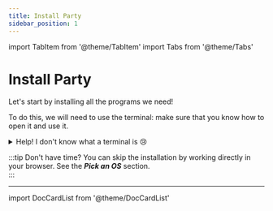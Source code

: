```yaml
---
title: Install Party
sidebar_position: 1
---
```


import TabItem from '@theme/TabItem'
import Tabs from '@theme/Tabs'

# Install Party

Let's start by installing all the programs we need!

To do this, we will need to use the terminal: make sure that you know how to open it and use it.

<details>
<summary>Help! I don't know what a terminal is 😢</summary>

Don't worry, we will explain you the basics 😉
<Tabs groupId="os">
<TabItem value="win" label="Windows">

On Windows, you have two terminals: `CMD`, the oldest one, and `Powershell`, the new one. We recommend you to
**only use Powershell**, wich has less issues.

To open a terminal, simply type `Powershell` in the search bar of your system, and open it like any
application. There you are! A new window with some white lines should appear.

:::info
You can also open _PowerShell_ from a right click on the Start Menu, but be
careful to select the _"PowerShell"_ and not _"PowerShell (Admin)"_ !
:::

The directory where you are is shown on the last line. By default, it should be your user directory, so
something like `C:\Users\michel\`. You can deplace to other directories with:

- `cd ".\my_subdirectory\"`: go into the subdirectory `my_subdirectory` (try with the default directory
  `Downloads` !). The `.` in this command represents the current directory. Note that the `"` are optionals
  (they are required only if your path contains spaces).
- `cd ..`: go to the parent directory
- `ls`: list all the files and sub-directories of the current directory

</TabItem>
<TabItem value="mac" label="MacOS">

Open Spotlight, and type `terminal`. Then you can launch the `terminal.app` application, and voilà!
By default, you are in your home directory. You can deplace to other directories with:

- `cd "./my_subdirectory/"`: go into the subdirectory `my_subdirectory`. The `.` in this command represents the
  current directory. Note that the `"` are optionals (they are required only if your path contains spaces).
- `cd ..`: go to the parent directory
- `ls`: list all the files and sub-directories of the current directory

</TabItem>
<TabItem value="lin" label="Linux">

The name of your terminal depends on your distribution. For example, it is "Terminal" for Ubuntu, or "Konsole"
for Kubuntu. Anyway, on most distros you can open it with the keyboard
shotcut <kbd>CTRL</kbd>+<kbd>ALT</kbd>+<kbd>T</kbd>.

By default, you are in your home directory. You can change to other directories with:

- `cd "./my_subdirectory/"`: go into the subdirectory `my_subdirectory`. The `.` in this command represents the
  current directory. Note that the `"` are optionals (they are required only if your path contains spaces).
- `cd ..`: go to the parent directory
- `ls`: list all the files and sub-directories of the current directory

</TabItem>
</Tabs>

In general, all the commands have the same syntax:

```bash
program --option1 --option2 arg1 arg2
```

Some explanations:

- `program` is the name of the program you want to use. It could be `python`
  for example, or `cd` (for `Change Directory`), etc...
- `--option` is an option you can pass to the program, which is most of the time
  optional. They always have the `--` at the begingging which indicates it is an option.
  You can also find shortcuts for options, with one dash (for example `-o`).
- `arg` is the main arument you pass to the program. For example, for the `cd`
  program, you pass the name of the directory where you want to go as an argument.
- the space ` ` is used to separate the differents options and arguments of the
  command. So never put a space inside an option or an argument!

**Tip:** all programs have in general the `--help` option to show all the options
and arguments possible, and the `--version` option to check the version.
Remember it, they are very useful! 🤩

</details>

:::tip Don't have time?
You can skip the installation by working directly in your browser.
See the **_Pick an OS_** section.  
:::

---

import DocCardList from '@theme/DocCardList'

<DocCardList />
